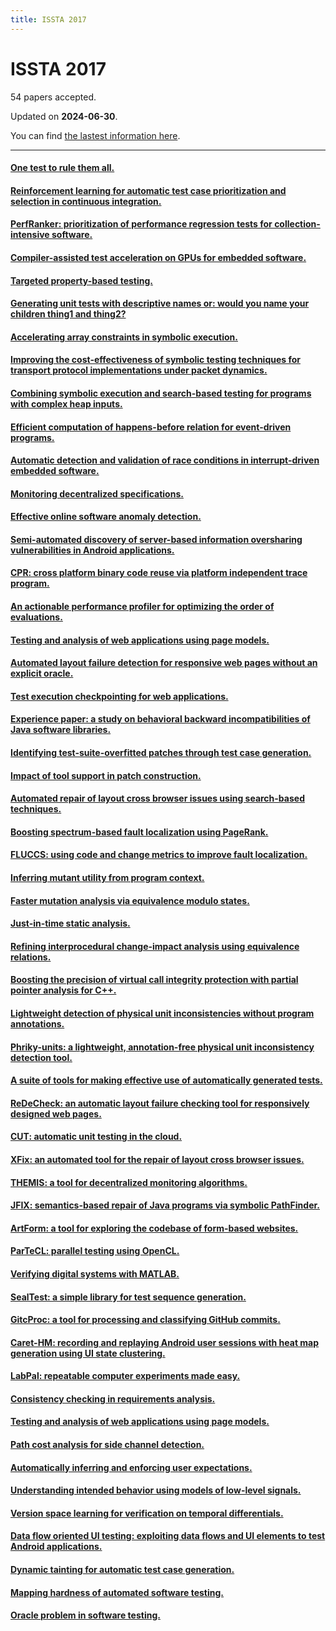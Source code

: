 ```yaml
---
title: ISSTA 2017
---
```


# ISSTA 2017

54 papers accepted.

Updated on **2024-06-30**.



You can find [the lastest information here](https://dblp.org/db/conf/issta/issta2017.html).

---

#### [One test to rule them all.](https://doi.org/10.1145/3092703.3092704)

#### [Reinforcement learning for automatic test case prioritization and selection in continuous integration.](https://doi.org/10.1145/3092703.3092709)

#### [PerfRanker: prioritization of performance regression tests for collection-intensive software.](https://doi.org/10.1145/3092703.3092725)

#### [Compiler-assisted test acceleration on GPUs for embedded software.](https://doi.org/10.1145/3092703.3092720)

#### [Targeted property-based testing.](https://doi.org/10.1145/3092703.3092711)

#### [Generating unit tests with descriptive names or: would you name your children thing1 and thing2?](https://doi.org/10.1145/3092703.3092727)

#### [Accelerating array constraints in symbolic execution.](https://doi.org/10.1145/3092703.3092728)

#### [Improving the cost-effectiveness of symbolic testing techniques for transport protocol implementations under packet dynamics.](https://doi.org/10.1145/3092703.3092706)

#### [Combining symbolic execution and search-based testing for programs with complex heap inputs.](https://doi.org/10.1145/3092703.3092715)

#### [Efficient computation of happens-before relation for event-driven programs.](https://doi.org/10.1145/3092703.3092733)

#### [Automatic detection and validation of race conditions in interrupt-driven embedded software.](https://doi.org/10.1145/3092703.3092724)

#### [Monitoring decentralized specifications.](https://doi.org/10.1145/3092703.3092723)

#### [Effective online software anomaly detection.](https://doi.org/10.1145/3092703.3092730)

#### [Semi-automated discovery of server-based information oversharing vulnerabilities in Android applications.](https://doi.org/10.1145/3092703.3092708)

#### [CPR: cross platform binary code reuse via platform independent trace program.](https://doi.org/10.1145/3092703.3092707)

#### [An actionable performance profiler for optimizing the order of evaluations.](https://doi.org/10.1145/3092703.3092716)

#### [Testing and analysis of web applications using page models.](https://doi.org/10.1145/3092703.3092734)

#### [Automated layout failure detection for responsive web pages without an explicit oracle.](https://doi.org/10.1145/3092703.3092712)

#### [Test execution checkpointing for web applications.](https://doi.org/10.1145/3092703.3092710)

#### [Experience paper: a study on behavioral backward incompatibilities of Java software libraries.](https://doi.org/10.1145/3092703.3092721)

#### [Identifying test-suite-overfitted patches through test case generation.](https://doi.org/10.1145/3092703.3092718)

#### [Impact of tool support in patch construction.](https://doi.org/10.1145/3092703.3092713)

#### [Automated repair of layout cross browser issues using search-based techniques.](https://doi.org/10.1145/3092703.3092726)

#### [Boosting spectrum-based fault localization using PageRank.](https://doi.org/10.1145/3092703.3092731)

#### [FLUCCS: using code and change metrics to improve fault localization.](https://doi.org/10.1145/3092703.3092717)

#### [Inferring mutant utility from program context.](https://doi.org/10.1145/3092703.3092732)

#### [Faster mutation analysis via equivalence modulo states.](https://doi.org/10.1145/3092703.3092714)

#### [Just-in-time static analysis.](https://doi.org/10.1145/3092703.3092705)

#### [Refining interprocedural change-impact analysis using equivalence relations.](https://doi.org/10.1145/3092703.3092719)

#### [Boosting the precision of virtual call integrity protection with partial pointer analysis for C++.](https://doi.org/10.1145/3092703.3092729)

#### [Lightweight detection of physical unit inconsistencies without program annotations.](https://doi.org/10.1145/3092703.3092722)

#### [Phriky-units: a lightweight, annotation-free physical unit inconsistency detection tool.](https://doi.org/10.1145/3092703.3098219)

#### [A suite of tools for making effective use of automatically generated tests.](https://doi.org/10.1145/3092703.3098220)

#### [ReDeCheck: an automatic layout failure checking tool for responsively designed web pages.](https://doi.org/10.1145/3092703.3098221)

#### [CUT: automatic unit testing in the cloud.](https://doi.org/10.1145/3092703.3098222)

#### [XFix: an automated tool for the repair of layout cross browser issues.](https://doi.org/10.1145/3092703.3098223)

#### [THEMIS: a tool for decentralized monitoring algorithms.](https://doi.org/10.1145/3092703.3098224)

#### [JFIX: semantics-based repair of Java programs via symbolic PathFinder.](https://doi.org/10.1145/3092703.3098225)

#### [ArtForm: a tool for exploring the codebase of form-based websites.](https://doi.org/10.1145/3092703.3098226)

#### [ParTeCL: parallel testing using OpenCL.](https://doi.org/10.1145/3092703.3098227)

#### [Verifying digital systems with MATLAB.](https://doi.org/10.1145/3092703.3098228)

#### [SealTest: a simple library for test sequence generation.](https://doi.org/10.1145/3092703.3098229)

#### [GitcProc: a tool for processing and classifying GitHub commits.](https://doi.org/10.1145/3092703.3098230)

#### [Caret-HM: recording and replaying Android user sessions with heat map generation using UI state clustering.](https://doi.org/10.1145/3092703.3098231)

#### [LabPal: repeatable computer experiments made easy.](https://doi.org/10.1145/3092703.3098232)

#### [Consistency checking in requirements analysis.](https://doi.org/10.1145/3092703.3098239)

#### [Testing and analysis of web applications using page models.](https://doi.org/10.1145/3092703.3098240)

#### [Path cost analysis for side channel detection.](https://doi.org/10.1145/3092703.3098242)

#### [Automatically inferring and enforcing user expectations.](https://doi.org/10.1145/3092703.3098236)

#### [Understanding intended behavior using models of low-level signals.](https://doi.org/10.1145/3092703.3098237)

#### [Version space learning for verification on temporal differentials.](https://doi.org/10.1145/3092703.3098238)

#### [Data flow oriented UI testing: exploiting data flows and UI elements to test Android applications.](https://doi.org/10.1145/3092703.3098234)

#### [Dynamic tainting for automatic test case generation.](https://doi.org/10.1145/3092703.3098233)

#### [Mapping hardness of automated software testing.](https://doi.org/10.1145/3092703.3098241)

#### [Oracle problem in software testing.](https://doi.org/10.1145/3092703.3098235)

